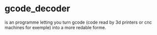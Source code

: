 # gcode_decoder

is an programme letting you turn gcode (code read by 3d printers or cnc machines for exemple) into a more redable forme.
